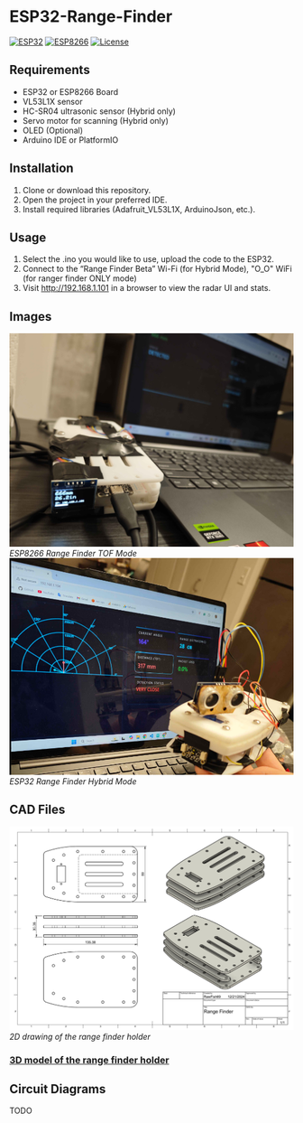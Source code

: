 # ESP32-Range-Finder
[![ESP32](https://img.shields.io/badge/ESP32-C3-green.svg)](https://www.espressif.com/en/products/socs/esp32-c3)
[![ESP8266](https://img.shields.io/badge/ESP8266-NodeMCU-yellow.svg)](https://www.espressif.com/en/products/socs/esp8266)
[![License](https://img.shields.io/badge/license-Open%20Source-blue.svg)](./LICENSE)

## Requirements
- ESP32 or ESP8266 Board
- VL53L1X sensor
- HC-SR04 ultrasonic sensor (Hybrid only)
- Servo motor for scanning (Hybrid only)
- OLED (Optional)
- Arduino IDE or PlatformIO

## Installation
1. Clone or download this repository.
2. Open the project in your preferred IDE.
3. Install required libraries (Adafruit_VL53L1X, ArduinoJson, etc.).

## Usage
1. Select the .ino you would like to use, upload the code to the ESP32.  
2. Connect to the “Range Finder Beta” Wi-Fi (for Hybrid Mode), "O_O" WiFi (for ranger finder ONLY mode)
3. Visit http://192.168.1.101 in a browser to view the radar UI and stats.

## Images
![Range Finder Demo](misc/rangefinder.jpg)
*ESP8266 Range Finder TOF Mode*
![Range Finder Hybrid](misc/hybrid.png)
*ESP32 Range Finder Hybrid Mode*

## CAD Files
![CAD Drawing](misc/cad_drawing.png)
*2D drawing of the range finder holder*
### [3D model of the range finder holder](CAD/range_finder_model.stl)

## Circuit Diagrams
TODO
